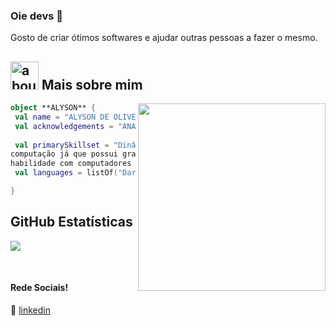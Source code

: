 ### Oie devs 👋

Gosto de criar ótimos softwares e ajudar outras pessoas a fazer o mesmo.

## <img width="45" alt="about" src="https://raw.github.com/elizarov/elizarov/master/about.png"> Mais sobre mim

<img align="right" width="300" src="https://i2.wp.com/allhtaccess.info/wp-content/uploads/2018/03/programming.gif?fit=1281%2C716&ssl=1" />

```kotlin
object **ALYSON** {
 val name = "ALYSON DE OLIVEIRA CAMARGO"
 val acknowledgements = "ANALISTA DE SISTEMAS"
 
 val primarySkillset = "Dinâmico, comunicativo, com grande facilidade para resolver problemas relacionados a
computação já que possui grande conhecimento e experiência voltadas para essa área. Bastante
habilidade com computadores de sistema operacional Windows ou Linux."
 val languages = listOf("Dart", "Javascript", "Java", "C", "C++", "Python" e "Swift") 

}
```


## **GitHub Estatísticas**

<a href="https://github.com/AlysonCamargo">
  <img align="center" src="https://github-readme-stats.vercel.app/api/top-langs/?username=AlysonCamargo&theme=dracula&hide_langs_below=1" />
</a>



[linkedin]: https://www.linkedin.com/in//alyson-camargo-49b476242/
<br>

#### Rede Sociais!

👔 [linkedin][linkedin]
